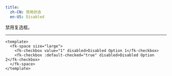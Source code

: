 ```yaml
title:
  zh-CN: 禁用状态
  en-US: Disabled
```


禁用复选框。

---


```vue { "component": true } 
<template>
  <fk-space size="large">
    <fk-checkbox value="1" disabled>Disabled Option 1</fk-checkbox>
    <fk-checkbox :default-checked="true" disabled>Disabled Option 2</fk-checkbox>
  </fk-space>
</template>
```
